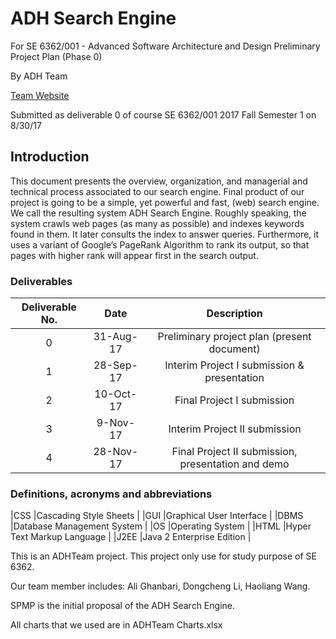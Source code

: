 # ADH Search Engine

For SE 6362/001 - Advanced Software Architecture and Design
Preliminary Project Plan (Phase 0)

By ADH Team

[Team Website](http://paris.utdallas.edu/adhteam/)

Submitted as deliverable 0 of course SE 6362/001 2017 Fall Semester 1 on 8/30/17 


## Introduction

This document presents the overview, organization, and managerial and technical process associated to our search engine.
Final product of our project is going to be a simple, yet powerful and fast, (web) search engine. We call the resulting
system ADH Search Engine. Roughly speaking, the system crawls web pages (as many as possible) and indexes keywords found
in them. It later consults the index to answer queries. Furthermore, it uses a variant of Google’s PageRank Algorithm to
rank its output, so that pages with higher rank will appear first in the search output.

### Deliverables
|**Deliverable No.**|**Date**  |**Description**                                     |
|:-----------------:|:--------:|:--------------------------------------------------:|
|0                  |31-Aug-17 |Preliminary project plan (present document)         |
|1                  |28-Sep-17 |Interim Project I submission & presentation         |
|2                  |10-Oct-17 |Final Project I submission                          |
|3                  |9-Nov-17  |Interim Project II submission                       |
|4                  |28-Nov-17 |Final Project II submission, presentation and demo  |

### Definitions, acronyms and abbreviations
|CSS	|Cascading Style Sheets     |
|GUI	|Graphical User Interface   |
|DBMS	|Database Management System |
|OS	    |Operating System           |
|HTML	|Hyper Text Markup Language |
|J2EE	|Java 2 Enterprise Edition  |



This is an ADHTeam project. This project only use for study purpose of SE 6362.

Our team member includes: Ali Ghanbari, Dongcheng Li, Haoliang Wang.

SPMP is the initial proposal of the ADH Search Engine.

All charts that we used are in ADHTeam Charts.xlsx
